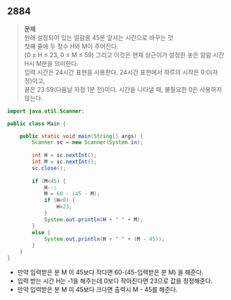 ## 2884
>**문제**   
>원래 설정되어 있는 알람을 45분 앞서는 시간으로 바꾸는 것   
>첫째 줄에 두 정수 H와 M이 주어진다.    
>(0 ≤ H ≤ 23, 0 ≤ M ≤ 59) 그리고 이것은 현재 상근이가 설정한 놓은 알람 시간 H시 M분을 의미한다.   
>입력 시간은 24시간 표현을 사용한다. 24시간 표현에서 하루의 시작은 0:0(자정)이고,     
>끝은 23:59(다음날 자정 1분 전)이다. 시간을 나타낼 때, 불필요한 0은 사용하지 않는다.     
```java
import java.util.Scanner;

public class Main {

	public static void main(String[] args) {
		Scanner sc = new Scanner(System.in);
		
		int H = sc.nextInt();
		int M = sc.nextInt();
		sc.close();
		
		if (M<45) {
			H--;
			M = 60 - (45 - M);
			if (H<0) {
				H=23;
			}
			System.out.println(H + " " + M);
		}
		else {
			System.out.println(H + " " + (M - 45));
		}
	}
}
```
* 만약 입력받은 분 M 이 45보다 작다면 60-(45-입력받은 분 M) 을 해준다.
* 입력 받는 시간 H는 -1을 해주는데 0보다 작아진다면 23으로 값을 정정해준다.
* 만약 입력받은 분 M 이 45보다 크다면 출력시 M - 45를 해준다.
